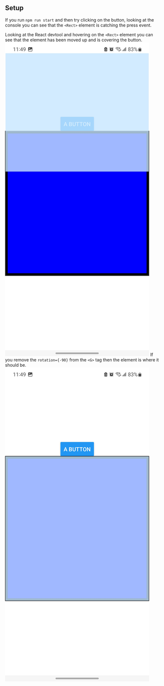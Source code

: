 ## Setup

If you run `npm run start` and then try clicking on the button, looking at the console you can see that the `<Rect>` element is catching the press event.

Looking at the React devtool and hovering on the `<Rect>` element you can see that the element has been moved up and is covering the button.  
![Overlay Covering Button](https://raw.githubusercontent.com/b-steel/react-native-svg-rotate/main/screenshots/covering.jpg)
If you remove the `rotation={-90}` from the `<G>` tag then the element is where it should be.  
![Overlay Not Covering Button](https://raw.githubusercontent.com/b-steel/react-native-svg-rotate/main/screenshots/not-covering.jpg)
